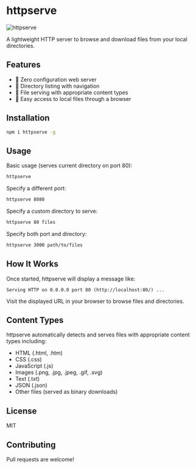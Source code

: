 # httpserve

![httpserve](https://i.imgur.com/O6lZAA6.png)

A lightweight HTTP server to browse and download files from your local directories.

## Features

- 🚀 Zero configuration web server
- 📂 Directory listing with navigation
- 📄 File serving with appropriate content types
- 🔗 Easy access to local files through a browser

## Installation

```bash
npm i httpserve -g
```

## Usage

Basic usage (serves current directory on port 80):

```bash
httpserve
```

Specify a different port:

```bash
httpserve 8080
```

Specify a custom directory to serve:

```bash
httpserve 80 files
```

Specify both port and directory:

```bash
httpserve 3000 path/to/files
```

## How It Works

Once started, httpserve will display a message like:

```
Serving HTTP on 0.0.0.0 port 80 (http://localhost:80/) ...
```

Visit the displayed URL in your browser to browse files and directories.

## Content Types

httpserve automatically detects and serves files with appropriate content types including:

- HTML (.html, .htm)
- CSS (.css)
- JavaScript (.js)
- Images (.png, .jpg, .jpeg, .gif, .svg)
- Text (.txt)
- JSON (.json)
- Other files (served as binary downloads)

## License

MIT

## Contributing

Pull requests are welcome!
